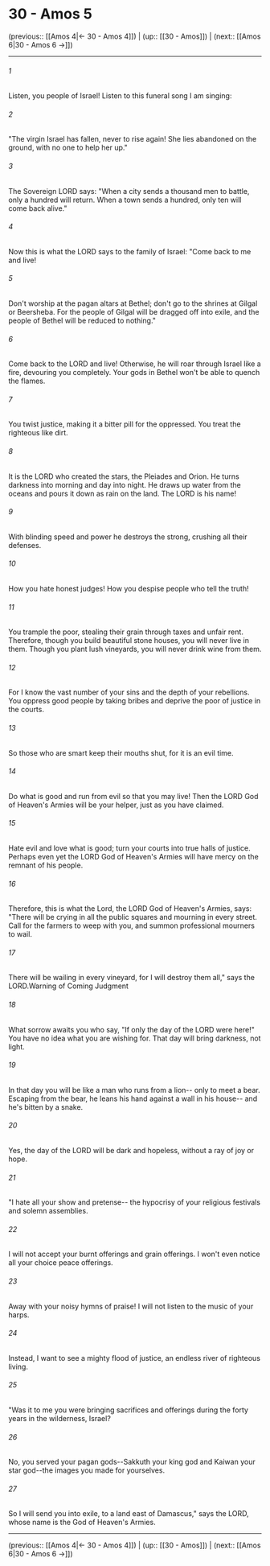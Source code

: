 # 30 - Amos 5

(previous:: [[Amos 4|← 30 - Amos 4]]) | (up:: [[30 - Amos]]) | (next:: [[Amos 6|30 - Amos 6 →]])

***


###### 1 
Listen, you people of Israel! Listen to this funeral song I am singing: 

###### 2 
"The virgin Israel has fallen, never to rise again! She lies abandoned on the ground, with no one to help her up." 

###### 3 
The Sovereign LORD says: "When a city sends a thousand men to battle, only a hundred will return. When a town sends a hundred, only ten will come back alive." 

###### 4 
Now this is what the LORD says to the family of Israel: "Come back to me and live! 

###### 5 
Don't worship at the pagan altars at Bethel; don't go to the shrines at Gilgal or Beersheba. For the people of Gilgal will be dragged off into exile, and the people of Bethel will be reduced to nothing." 

###### 6 
Come back to the LORD and live! Otherwise, he will roar through Israel like a fire, devouring you completely. Your gods in Bethel won't be able to quench the flames. 

###### 7 
You twist justice, making it a bitter pill for the oppressed. You treat the righteous like dirt. 

###### 8 
It is the LORD who created the stars, the Pleiades and Orion. He turns darkness into morning and day into night. He draws up water from the oceans and pours it down as rain on the land. The LORD is his name! 

###### 9 
With blinding speed and power he destroys the strong, crushing all their defenses. 

###### 10 
How you hate honest judges! How you despise people who tell the truth! 

###### 11 
You trample the poor, stealing their grain through taxes and unfair rent. Therefore, though you build beautiful stone houses, you will never live in them. Though you plant lush vineyards, you will never drink wine from them. 

###### 12 
For I know the vast number of your sins and the depth of your rebellions. You oppress good people by taking bribes and deprive the poor of justice in the courts. 

###### 13 
So those who are smart keep their mouths shut, for it is an evil time. 

###### 14 
Do what is good and run from evil so that you may live! Then the LORD God of Heaven's Armies will be your helper, just as you have claimed. 

###### 15 
Hate evil and love what is good; turn your courts into true halls of justice. Perhaps even yet the LORD God of Heaven's Armies will have mercy on the remnant of his people. 

###### 16 
Therefore, this is what the Lord, the LORD God of Heaven's Armies, says: "There will be crying in all the public squares and mourning in every street. Call for the farmers to weep with you, and summon professional mourners to wail. 

###### 17 
There will be wailing in every vineyard, for I will destroy them all," says the LORD.Warning of Coming Judgment 

###### 18 
What sorrow awaits you who say, "If only the day of the LORD were here!" You have no idea what you are wishing for. That day will bring darkness, not light. 

###### 19 
In that day you will be like a man who runs from a lion-- only to meet a bear. Escaping from the bear, he leans his hand against a wall in his house-- and he's bitten by a snake. 

###### 20 
Yes, the day of the LORD will be dark and hopeless, without a ray of joy or hope. 

###### 21 
"I hate all your show and pretense-- the hypocrisy of your religious festivals and solemn assemblies. 

###### 22 
I will not accept your burnt offerings and grain offerings. I won't even notice all your choice peace offerings. 

###### 23 
Away with your noisy hymns of praise! I will not listen to the music of your harps. 

###### 24 
Instead, I want to see a mighty flood of justice, an endless river of righteous living. 

###### 25 
"Was it to me you were bringing sacrifices and offerings during the forty years in the wilderness, Israel? 

###### 26 
No, you served your pagan gods--Sakkuth your king god and Kaiwan your star god--the images you made for yourselves. 

###### 27 
So I will send you into exile, to a land east of Damascus," says the LORD, whose name is the God of Heaven's Armies.

***

(previous:: [[Amos 4|← 30 - Amos 4]]) | (up:: [[30 - Amos]]) | (next:: [[Amos 6|30 - Amos 6 →]])
